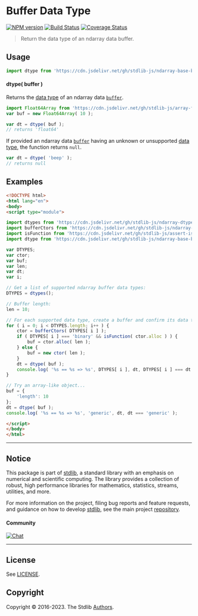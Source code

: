 <!--

@license Apache-2.0

Copyright (c) 2018 The Stdlib Authors.

Licensed under the Apache License, Version 2.0 (the "License");
you may not use this file except in compliance with the License.
You may obtain a copy of the License at

   http://www.apache.org/licenses/LICENSE-2.0

Unless required by applicable law or agreed to in writing, software
distributed under the License is distributed on an "AS IS" BASIS,
WITHOUT WARRANTIES OR CONDITIONS OF ANY KIND, either express or implied.
See the License for the specific language governing permissions and
limitations under the License.

-->

# Buffer Data Type

[![NPM version][npm-image]][npm-url] [![Build Status][test-image]][test-url] [![Coverage Status][coverage-image]][coverage-url] <!-- [![dependencies][dependencies-image]][dependencies-url] -->

> Return the data type of an ndarray data buffer.

<!-- Section to include introductory text. Make sure to keep an empty line after the intro `section` element and another before the `/section` close. -->

<section class="intro">

</section>

<!-- /.intro -->

<!-- Package usage documentation. -->



<section class="usage">

## Usage

```javascript
import dtype from 'https://cdn.jsdelivr.net/gh/stdlib-js/ndarray-base-buffer-dtype@esm/index.mjs';
```

#### dtype( buffer )

Returns the [data type][@stdlib/ndarray/dtypes] of an ndarray data [`buffer`][@stdlib/ndarray/base/buffer-ctors].

```javascript
import Float64Array from 'https://cdn.jsdelivr.net/gh/stdlib-js/array-float64@esm/index.mjs';
var buf = new Float64Array( 10 );

var dt = dtype( buf );
// returns 'float64'
```

If provided an ndarray data [`buffer`][@stdlib/ndarray/base/buffer-ctors] having an unknown or unsupported [data type][@stdlib/ndarray/dtypes], the function returns `null`.

```javascript
var dt = dtype( 'beep' );
// returns null
```

</section>

<!-- /.usage -->

<!-- Package usage notes. Make sure to keep an empty line after the `section` element and another before the `/section` close. -->

<section class="notes">

</section>

<!-- /.notes -->

<!-- Package usage examples. -->

<section class="examples">

## Examples

<!-- eslint no-undef: "error" -->

```html
<!DOCTYPE html>
<html lang="en">
<body>
<script type="module">

import dtypes from 'https://cdn.jsdelivr.net/gh/stdlib-js/ndarray-dtypes@esm/index.mjs';
import bufferCtors from 'https://cdn.jsdelivr.net/gh/stdlib-js/ndarray-base-buffer-ctors@esm/index.mjs';
import isFunction from 'https://cdn.jsdelivr.net/gh/stdlib-js/assert-is-function@esm/index.mjs';
import dtype from 'https://cdn.jsdelivr.net/gh/stdlib-js/ndarray-base-buffer-dtype@esm/index.mjs';

var DTYPES;
var ctor;
var buf;
var len;
var dt;
var i;

// Get a list of supported ndarray buffer data types:
DTYPES = dtypes();

// Buffer length:
len = 10;

// For each supported data type, create a buffer and confirm its data type...
for ( i = 0; i < DTYPES.length; i++ ) {
    ctor = bufferCtors( DTYPES[ i ] );
    if ( DTYPES[ i ] === 'binary' && isFunction( ctor.alloc ) ) {
        buf = ctor.alloc( len );
    } else {
        buf = new ctor( len );
    }
    dt = dtype( buf );
    console.log( '%s == %s => %s', DTYPES[ i ], dt, DTYPES[ i ] === dt );
}

// Try an array-like object...
buf = {
    'length': 10
};
dt = dtype( buf );
console.log( '%s == %s => %s', 'generic', dt, dt === 'generic' );

</script>
</body>
</html>
```

</section>

<!-- /.examples -->

<!-- Section to include cited references. If references are included, add a horizontal rule *before* the section. Make sure to keep an empty line after the `section` element and another before the `/section` close. -->

<section class="references">

</section>

<!-- /.references -->

<!-- Section for related `stdlib` packages. Do not manually edit this section, as it is automatically populated. -->

<section class="related">

</section>

<!-- /.related -->

<!-- Section for all links. Make sure to keep an empty line after the `section` element and another before the `/section` close. -->


<section class="main-repo" >

* * *

## Notice

This package is part of [stdlib][stdlib], a standard library with an emphasis on numerical and scientific computing. The library provides a collection of robust, high performance libraries for mathematics, statistics, streams, utilities, and more.

For more information on the project, filing bug reports and feature requests, and guidance on how to develop [stdlib][stdlib], see the main project [repository][stdlib].

#### Community

[![Chat][chat-image]][chat-url]

---

## License

See [LICENSE][stdlib-license].


## Copyright

Copyright &copy; 2016-2023. The Stdlib [Authors][stdlib-authors].

</section>

<!-- /.stdlib -->

<!-- Section for all links. Make sure to keep an empty line after the `section` element and another before the `/section` close. -->

<section class="links">

[npm-image]: http://img.shields.io/npm/v/@stdlib/ndarray-base-buffer-dtype.svg
[npm-url]: https://npmjs.org/package/@stdlib/ndarray-base-buffer-dtype

[test-image]: https://github.com/stdlib-js/ndarray-base-buffer-dtype/actions/workflows/test.yml/badge.svg?branch=main
[test-url]: https://github.com/stdlib-js/ndarray-base-buffer-dtype/actions/workflows/test.yml?query=branch:main

[coverage-image]: https://img.shields.io/codecov/c/github/stdlib-js/ndarray-base-buffer-dtype/main.svg
[coverage-url]: https://codecov.io/github/stdlib-js/ndarray-base-buffer-dtype?branch=main

<!--

[dependencies-image]: https://img.shields.io/david/stdlib-js/ndarray-base-buffer-dtype.svg
[dependencies-url]: https://david-dm.org/stdlib-js/ndarray-base-buffer-dtype/main

-->

[chat-image]: https://img.shields.io/gitter/room/stdlib-js/stdlib.svg
[chat-url]: https://gitter.im/stdlib-js/stdlib/

[stdlib]: https://github.com/stdlib-js/stdlib

[stdlib-authors]: https://github.com/stdlib-js/stdlib/graphs/contributors

[umd]: https://github.com/umdjs/umd
[es-module]: https://developer.mozilla.org/en-US/docs/Web/JavaScript/Guide/Modules

[deno-url]: https://github.com/stdlib-js/ndarray-base-buffer-dtype/tree/deno
[umd-url]: https://github.com/stdlib-js/ndarray-base-buffer-dtype/tree/umd
[esm-url]: https://github.com/stdlib-js/ndarray-base-buffer-dtype/tree/esm
[branches-url]: https://github.com/stdlib-js/ndarray-base-buffer-dtype/blob/main/branches.md

[stdlib-license]: https://raw.githubusercontent.com/stdlib-js/ndarray-base-buffer-dtype/main/LICENSE

[@stdlib/ndarray/dtypes]: https://github.com/stdlib-js/ndarray-dtypes/tree/esm

[@stdlib/ndarray/base/buffer-ctors]: https://github.com/stdlib-js/ndarray-base-buffer-ctors/tree/esm

</section>

<!-- /.links -->
